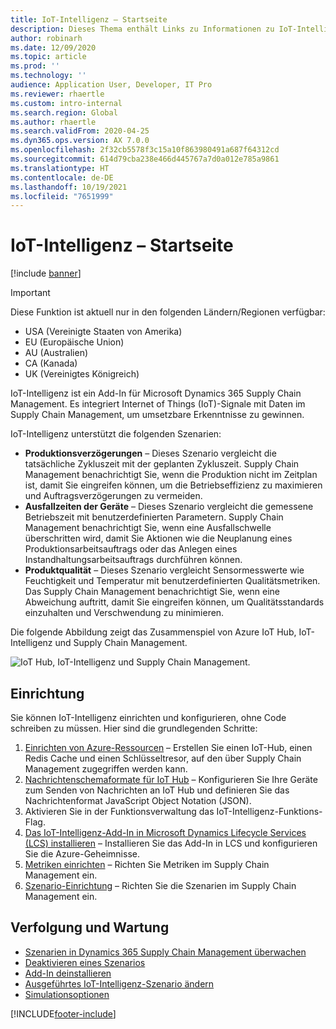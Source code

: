 ```yaml
---
title: IoT-Intelligenz – Startseite
description: Dieses Thema enthält Links zu Informationen zu IoT-Intelligenz.
author: robinarh
ms.date: 12/09/2020
ms.topic: article
ms.prod: ''
ms.technology: ''
audience: Application User, Developer, IT Pro
ms.reviewer: rhaertle
ms.custom: intro-internal
ms.search.region: Global
ms.author: rhaertle
ms.search.validFrom: 2020-04-25
ms.dyn365.ops.version: AX 7.0.0
ms.openlocfilehash: 2f32cb5578f3c15a10f863980491a687f64312cd
ms.sourcegitcommit: 614d79cba238e466d445767a7d0a012e785a9861
ms.translationtype: HT
ms.contentlocale: de-DE
ms.lasthandoff: 10/19/2021
ms.locfileid: "7651999"
---
```

# <a name="iot-intelligence-home-page"></a>IoT-Intelligenz – Startseite

[!include [banner](../../includes/banner.md)]

> [!IMPORTANT]
> Diese Funktion ist aktuell nur in den folgenden Ländern/Regionen verfügbar:
>
> - USA (Vereinigte Staaten von Amerika)
> - EU (Europäische Union)
> - AU (Australien)
> - CA (Kanada)
> - UK (Vereinigtes Königreich)

IoT-Intelligenz ist ein Add-In für Microsoft Dynamics 365 Supply Chain Management. Es integriert Internet of Things (IoT)-Signale mit Daten im Supply Chain Management, um umsetzbare Erkenntnisse zu gewinnen.

IoT-Intelligenz unterstützt die folgenden Szenarien:

+ **Produktionsverzögerungen** – Dieses Szenario vergleicht die tatsächliche Zykluszeit mit der geplanten Zykluszeit. Supply Chain Management benachrichtigt Sie, wenn die Produktion nicht im Zeitplan ist, damit Sie eingreifen können, um die Betriebseffizienz zu maximieren und Auftragsverzögerungen zu vermeiden.
+ **Ausfallzeiten der Geräte** – Dieses Szenario vergleicht die gemessene Betriebszeit mit benutzerdefinierten Parametern. Supply Chain Management benachrichtigt Sie, wenn eine Ausfallschwelle überschritten wird, damit Sie Aktionen wie die Neuplanung eines Produktionsarbeitsauftrags oder das Anlegen eines Instandhaltungsarbeitsauftrags durchführen können.
+ **Produktqualität** – Dieses Szenario vergleicht Sensormesswerte wie Feuchtigkeit und Temperatur mit benutzerdefinierten Qualitätsmetriken. Das Supply Chain Management benachrichtigt Sie, wenn eine Abweichung auftritt, damit Sie eingreifen können, um Qualitätsstandards einzuhalten und Verschwendung zu minimieren.

Die folgende Abbildung zeigt das Zusammenspiel von Azure IoT Hub, IoT-Intelligenz und Supply Chain Management.

![IoT Hub, IoT-Intelligenz und Supply Chain Management.](media/iot_intelligence.png)

## <a name="setup"></a>Einrichtung

Sie können IoT-Intelligenz einrichten und konfigurieren, ohne Code schreiben zu müssen. Hier sind die grundlegenden Schritte:

1. [Einrichten von Azure-Ressourcen](iot-azure-setup.md) – Erstellen Sie einen IoT-Hub, einen Redis Cache und einen Schlüsseltresor, auf den über Supply Chain Management zugegriffen werden kann.
2. [Nachrichtenschemaformate für IoT Hub](iot-schema-format.md) – Konfigurieren Sie Ihre Geräte zum Senden von Nachrichten an IoT Hub und definieren Sie das Nachrichtenformat JavaScript Object Notation (JSON).
3. Aktivieren Sie in der Funktionsverwaltung das IoT-Intelligenz-Funktions-Flag. 
4. [Das IoT-Intelligenz-Add-In in Microsoft Dynamics Lifecycle Services (LCS) installieren](iot-lcs-setup.md) – Installieren Sie das Add-In in LCS und konfigurieren Sie die Azure-Geheimnisse.
5. [Metriken einrichten](iot-metrics-setup.md) – Richten Sie Metriken im Supply Chain Management ein.
6. [Szenario-Einrichtung](iot-scenario-setup.md) – Richten Sie die Szenarien im Supply Chain Management ein.

## <a name="tracking-and-maintenance"></a>Verfolgung und Wartung

+ [Szenarien in Dynamics 365 Supply Chain Management überwachen](iot-management.md#monitor-scenarios)
+ [Deaktivieren eines Szenarios](iot-scenario-setup.md#disable-a-scenario)
+ [Add-In deinstallieren](iot-lcs-setup.md#uninstall-addin)
+ [Ausgeführtes IoT-Intelligenz-Szenario ändern](iot-management.md#modify-a-running-iot-intelligence-scenario)
+ [Simulationsoptionen](iot-management.md#simulation-options)


[!INCLUDE[footer-include](../../includes/footer-banner.md)]